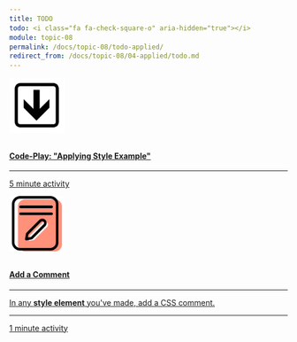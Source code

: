 ```yaml
---
title: TODO
todo: <i class="fa fa-check-square-o" aria-hidden="true"></i>
module: topic-08
permalink: /docs/topic-08/todo-applied/
redirect_from: /docs/topic-08/04-applied/todo.md
---
```


<div class="row text-center">
  <div class="col-lg-4">
    <div class="bs-component">
      <div class="list-group">
        <a href="https://plnkr.co/edit/F3daOBLMNXiLUHhowM8K?p=preview" target="_blank" class="list-group-item">
          <img src="../img/hw-icon-plunkr.png" style="max-height: 100px; margin: auto; margin-bottom: 10px;" />
          <h4 class="list-group-item-heading">Code-Play: "Applying Style Example"</h4>
          <hr>
          <p class="list-group-item-text"><i class="fa fa-clock-o" aria-hidden="true"></i> 5 minute activity</p>
        </a>
      </div>
    </div>
  </div>
  <div class="col-lg-4">
    <div class="bs-component">
      <div class="list-group">
        <a href="{{ site.url }}/docs/topic-04/html-comments/" target="_blank" class="list-group-item">
          <img src="../img/hw-icon-edit-file.svg" style="max-height: 100px; margin: auto; margin-bottom: 10px;" />
          <h4 class="list-group-item-heading">Add a Comment</h4>
          <hr>
          <p class="list-group-item-text">In any <b>style element</b> you've made, add a CSS comment.</p>
          <hr>
          <p class="list-group-item-text"><i class="fa fa-clock-o" aria-hidden="true"></i> 1 minute activity</p>
        </a>
      </div>
    </div>
  </div>
</div>
